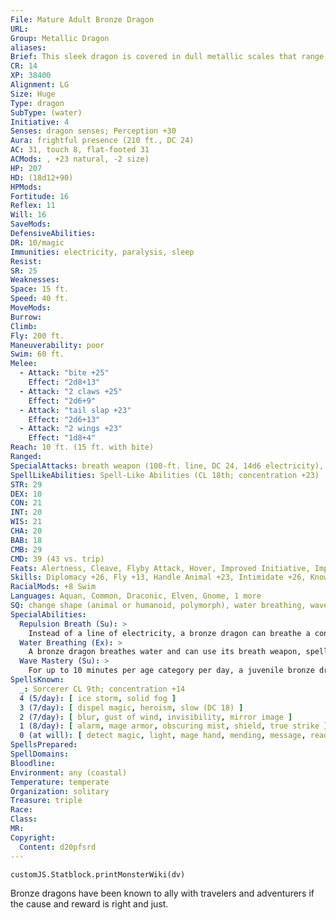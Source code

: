 ```yaml
---
File: Mature Adult Bronze Dragon
URL: 
Group: Metallic Dragon
aliases: 
Brief: This sleek dragon is covered in dull metallic scales that range in color from shining bronze to mottled blue.
CR: 14
XP: 38400
Alignment: LG
Size: Huge
Type: dragon
SubType: (water)
Initiative: 4
Senses: dragon senses; Perception +30
Aura: frightful presence (210 ft., DC 24)
AC: 31, touch 8, flat-footed 31
ACMods: , +23 natural, -2 size)
HP: 207
HD: (18d12+90)
HPMods: 
Fortitude: 16
Reflex: 11
Will: 16
SaveMods: 
DefensiveAbilities: 
DR: 10/magic
Immunities: electricity, paralysis, sleep
Resist: 
SR: 25
Weaknesses: 
Space: 15 ft.
Speed: 40 ft.
MoveMods: 
Burrow: 
Climb: 
Fly: 200 ft.
Maneuverability: poor
Swim: 60 ft.
Melee: 
  - Attack: "bite +25"
    Effect: "2d8+13"
  - Attack: "2 claws +25"
    Effect: "2d6+9"
  - Attack: "tail slap +23"
    Effect: "2d6+13"
  - Attack: "2 wings +23"
    Effect: "1d8+4"
Reach: 10 ft. (15 ft. with bite)
Ranged: 
SpecialAttacks: breath weapon (100-ft. line, DC 24, 14d6 electricity), crush (2d8+13, DC 24), repulsion breath
SpellLikeAbilities: Spell-Like Abilities (CL 18th; concentration +23)  At will- create food and water, fog cloud, speak with animals
STR: 29
DEX: 10
CON: 21
INT: 20
WIS: 21
CHA: 20
BAB: 18
CMB: 29
CMD: 39 (43 vs. trip)
Feats: Alertness, Cleave, Flyby Attack, Hover, Improved Initiative, Improved Vital Strike, Multiattack, Power Attack, Vital Strike
Skills: Diplomacy +26, Fly +13, Handle Animal +23, Intimidate +26, Knowledge (arcana) +26, Knowledge (geography) +26, Perception +30, Sense Motive +30, Spellcraft +26, Stealth +13, Swim +38
RacialMods: +8 Swim
Languages: Aquan, Common, Draconic, Elven, Gnome, 1 more
SQ: change shape (animal or humanoid, polymorph), water breathing, wave mastery (70 min)
SpecialAbilities:
  Repulsion Breath (Su): >
    Instead of a line of electricity, a bronze dragon can breathe a cone of repulsion gas. Targets must make a Will save or be compelled to do nothing but move away from the dragon for 1d6 rounds plus 1 round per age category. This is a mind-affecting compulsion effect.
  Water Breathing (Ex): >
    A bronze dragon breathes water and can use its breath weapon, spells, and abilities underwater.
  Wave Mastery (Su): >
    For up to 10 minutes per age category per day, a juvenile bronze dragon, along with creatures or vessels within 50 feet, can move at twice its normal speed in water.
SpellsKnown:
  _: Sorcerer CL 9th; concentration +14
  4 (5/day): [ ice storm, solid fog ]
  3 (7/day): [ dispel magic, heroism, slow (DC 18) ]
  2 (7/day): [ blur, gust of wind, invisibility, mirror image ]
  1 (8/day): [ alarm, mage armor, obscuring mist, shield, true strike ]
  0 (at will): [ detect magic, light, mage hand, mending, message, read magic, resistance, prestidigitation ]
SpellsPrepared: 
SpellDomains: 
Bloodline: 
Environment: any (coastal)
Temperature: temperate
Organization: solitary
Treasure: triple
Race: 
Class: 
MR: 
Copyright:
  Content: d20pfsrd
---
```

```dataviewjs
customJS.Statblock.printMonsterWiki(dv)
```
Bronze dragons have been known to ally with travelers and adventurers if the cause and reward is right and just.
